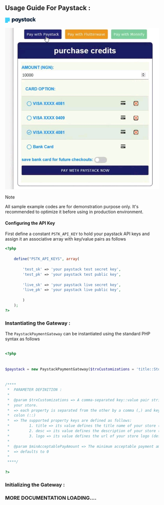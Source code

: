 ## Usage Guide For Paystack :
<p><a href="https://www.paystack.com/" target="_blank" rel="noreferrer"><img src="/logos/paystack-2.svg" title="Paystack" alt="Paystack logo" width="100" height="auto"/></a></p>

<img src="https://github.com/euroadams/euroadams/blob/master/assets/public/work-samples/paystack.jpg" alt="Paystack Sample" width="auto" height="auto"/>

> [!NOTE]
> All sample example codes are for demonstration purpose only. It's recommended to optimize it before using in production environment.

#### Configuring the API Key

First define a constant `PSTK_API_KEY` to hold your paystack API keys and assign it an associative array with key/value pairs as follows 

```php
<?php

    define("PSTK_API_KEYS", array(

        'test_sk' => 'your paystack test secret key',
        'test_pk' => 'your paystack test public key', 
                
        'live_sk' => 'your paystack live secret key',
        'live_pk' => 'your paystack live public key',
                
        )
    );
?>
```


### Instantiating the Gateway :

The `PaystackPaymentGateway` can be instantiated using the standard PHP syntax as follows

```php

<?php


$paystack = new PaystackPaymentGateway($trxCustomizations = 'title::Store,desc::Service Payment,logo::', $minAcceptablePayAmount = 0);


/****
 *  PARAMETER DEFINITION :
 * 
 *  @param $trxCustomizations => A comma-separated key::value pair string that defines the custom properties of 
 *  your store.
 *  => each property is separated from the other by a comma (,) and keys are separated from values by double-
 *  colon (::)
 *  => The supported property keys are defined as follows: 
 *         1. title => its value defines the title name of your store (default value: Store)
 *         2. desc => its value defines the description of your store (default value: Service Payment)
 *         3. logo => its value defines the url of your store logo (default value: '')
 * 
 *  @param $minAcceptablePayAmount => The minimum acceptable payment amount for your store
 *  => defaults to 0
 *  
 ****/

?>

```
### Initializing the Gateway :


### MORE DOCUMENTATION LOADING....


